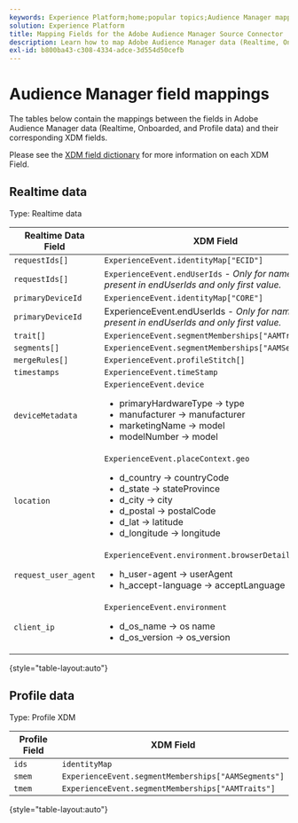 ```yaml
---
keywords: Experience Platform;home;popular topics;Audience Manager mapping;audience manager mapping
solution: Experience Platform
title: Mapping Fields for the Adobe Audience Manager Source Connector
description: Learn how to map Adobe Audience Manager data (Realtime, Onboarded, and Profile data) to corresponding Experience Data Model (XDM) fields for the Audience Manager source connector.
exl-id: b800ba43-c308-4334-adce-3d554d50cefb
---
```

# Audience Manager field mappings

The tables below contain the mappings between the fields in Adobe Audience Manager data (Realtime, Onboarded, and Profile data) and their corresponding XDM fields.

Please see the [XDM field dictionary](../../../../xdm/schema/field-dictionary.md) for more information on each XDM Field.

## Realtime data

Type: Realtime data

| Realtime Data Field | XDM Field |
| --- | --- |
| `requestIds[]` | `ExperienceEvent.identityMap["ECID"]` |
| `requestIds[]` | `ExperienceEvent.endUserIds` - *Only for namespaces present in endUserIds and only first value.* |
| `primaryDeviceId` | `ExperienceEvent.identityMap["CORE"]` |
| `primaryDeviceId` | ExperienceEvent.endUserIds - *Only for namespaces present in endUserIds and only first value.* |
| `trait[] `| `ExperienceEvent.segmentMemberships["AAMTraits"]` |
| `segments[]` | `ExperienceEvent.segmentMemberships["AAMSegments"]` |
| `mergeRules[]` |`ExperienceEvent.profileStitch[]` |
| `timestamps` | `ExperienceEvent.timeStamp` |
| `deviceMetadata` | `ExperienceEvent.device` <ul><li>primaryHardwareType → type</li><li>manufacturer → manufacturer</li><li>marketingName → model</li><li>modelNumber → model</li></ul>|
| `location` | `ExperienceEvent.placeContext.geo` <ul><li>d_country → countryCode</li><li>d_state → stateProvince</li><li>d_city → city</li><li>d_postal → postalCode</li><li>d_lat → latitude</li><li>d_longitude → longitude</li></ul> |
| `request_user_agent` | `ExperienceEvent.environment.browserDetails` <ul><li>h_user-agent → userAgent</li><li>h_accept-language → acceptLanguage</li></ul> |
| `client_ip` | `ExperienceEvent.environment` <ul><li>d_os_name → os name </li><li>d_os_version → os_version</li></ul> |

{style="table-layout:auto"}

## Profile data

Type: Profile XDM

| Profile Field | XDM Field |
| --- | --- |
| `ids` | `identityMap` |
| `smem` | `ExperienceEvent.segmentMemberships["AAMSegments"]` |
| `tmem` | `ExperienceEvent.segmentMemberships["AAMTraits"]` |

{style="table-layout:auto"}
